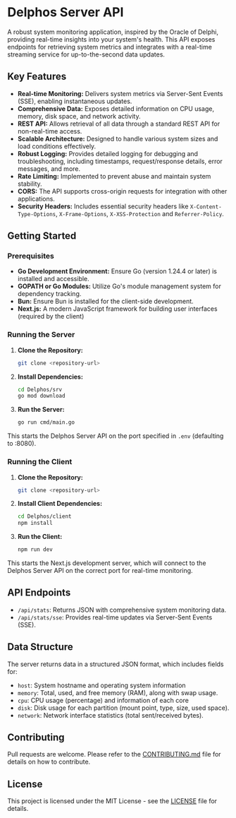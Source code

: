# Delphos Server API

A robust system monitoring application, inspired by the Oracle of Delphi, providing real-time insights into your system's health. This API exposes endpoints for retrieving system metrics and integrates with a real-time streaming service for up-to-the-second data updates.

## Key Features

* **Real-time Monitoring:**  Delivers system metrics via Server-Sent Events (SSE), enabling instantaneous updates.
* **Comprehensive Data:** Exposes detailed information on CPU usage, memory, disk space, and network activity.
* **REST API:**  Allows retrieval of all data through a standard REST API for non-real-time access.
* **Scalable Architecture:** Designed to handle various system sizes and load conditions effectively.
* **Robust Logging:**  Provides detailed logging for debugging and troubleshooting, including timestamps, request/response details, error messages, and more.
* **Rate Limiting:** Implemented to prevent abuse and maintain system stability.
* **CORS:** The API supports cross-origin requests for integration with other applications.
* **Security Headers:** Includes essential security headers like `X-Content-Type-Options`, `X-Frame-Options`, `X-XSS-Protection` and `Referrer-Policy`.

## Getting Started

### Prerequisites

* **Go Development Environment:**  Ensure Go (version 1.24.4 or later) is installed and accessible.
* **GOPATH or Go Modules:** Utilize Go's module management system for dependency tracking.
* **Bun:** Ensure Bun is installed for the client-side development.
* **Next.js:** A modern JavaScript framework for building user interfaces (required by the client)

### Running the Server

1.  **Clone the Repository:**
    ```bash
    git clone <repository-url>
    ```

2.  **Install Dependencies:**
    ```bash
    cd Delphos/srv
    go mod download
    ```

3.  **Run the Server:**
    ```bash
    go run cmd/main.go
    ```

This starts the Delphos Server API on the port specified in `.env` (defaulting to :8080).

### Running the Client

1.  **Clone the Repository:**
    ```bash
    git clone <repository-url>
    ```
2.  **Install Client Dependencies:**
    ```bash
    cd Delphos/client
    npm install
    ```
3.  **Run the Client:**
    ```bash
    npm run dev
    ```

This starts the Next.js development server, which will connect to the Delphos Server API on the correct port for real-time monitoring.

## API Endpoints

*   `/api/stats`: Returns JSON with comprehensive system monitoring data.
*   `/api/stats/sse`:  Provides real-time updates via Server-Sent Events (SSE).

## Data Structure

The server returns data in a structured JSON format, which includes fields for:

*   `host`: System hostname and operating system information
*   `memory`: Total, used, and free memory (RAM), along with swap usage.
*   `cpu`: CPU usage (percentage) and information of each core
*   `disk`: Disk usage for each partition (mount point, type, size, used space).
*   `network`: Network interface statistics (total sent/received bytes).

## Contributing

Pull requests are welcome. Please refer to the [CONTRIBUTING.md](CONTRIBUTING.md) file for details on how to contribute.

## License

This project is licensed under the MIT License - see the [LICENSE](LICENSE) file for details.
